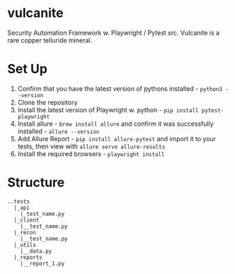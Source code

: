 # vulcanite
Security Automation Framework w. Playwright / Pytest
src. Vulcanite is a rare copper telluride mineral.

# Set Up
1. Confirm that you have the latest version of pythons installed - `python3 --version`
2. Clone the repository
3. Install the latest version of Playwright w. python  - `pip install pytest-playwright`
4. Install allure - `brew install allure` and confirm it was successfully installed - `allure --version`
5. Add Allure Report - `pip install allure-pytest` and import it to your tests, then view with `allure serve allure-results`
6. Install the required browsers - `playwright install`

# Structure
```
..tests
  |_api
    |_test_name.py
  |_client
    |__test_name.py
  |_recon
    |__test_name.py
  |_utils
    |__data.py
  |_reports
    |__report_1.py
```